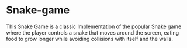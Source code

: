 # Snake-game 
This Snake Game is a classic Implementation of the popular Snake game where the player controls a snake that moves around the screen, eating food to grow longer while avoiding collisions with itself and the walls.
